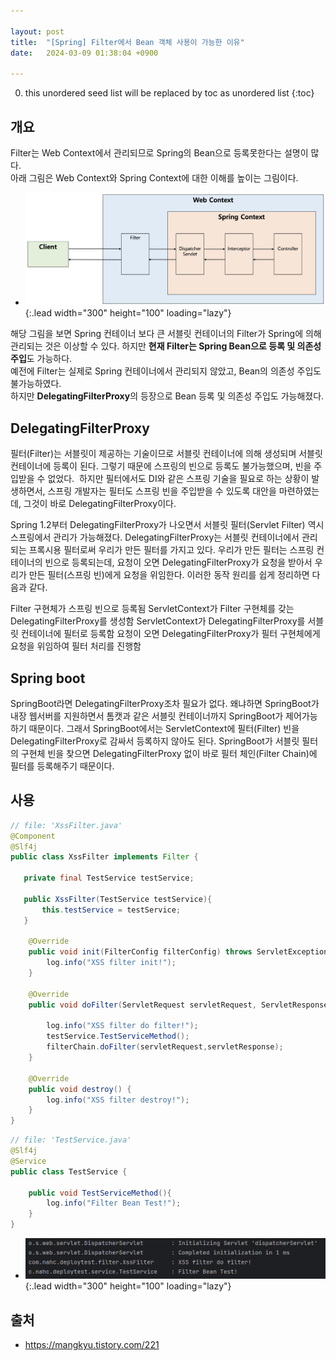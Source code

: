 ```yaml
---

layout: post
title:  "[Spring] Filter에서 Bean 객체 사용이 가능한 이유"
date:   2024-03-09 01:38:04 +0900

---
```


0. this unordered seed list will be replaced by toc as unordered list
{:toc}

## 개요
Filter는 Web Context에서 관리되므로 Spring의 Bean으로 등록못한다는 설명이 많다.  
아래 그림은 Web Context와 Spring Context에 대한 이해를 높이는 그림이다.  

- ![Full-image](/assets/img/filterAndInterceptor/InterceptorContext.png){:.lead width="300" height="100" loading="lazy"}

해당 그림을 보면 Spring 컨테이너 보다 큰 서블릿 컨테이너의 Filter가 Spring에 의해  
관리되는 것은 이상할 수 있다. 하지만 **현재 Filter는 Spring Bean으로 등록 및 의존성 주입**도 가능하다.  
예전에 Filter는 실제로 Spring 컨테이너에서 관리되지 않았고, Bean의 의존성 주입도 불가능하였다.  
하지만 **DelegatingFilterProxy**의 등장으로 Bean 등록 및 의존성 주입도 가능해졌다.  

## DelegatingFilterProxy
필터(Filter)는 서블릿이 제공하는 기술이므로 서블릿 컨테이너에 의해 생성되며 서블릿 컨테이너에 등록이 된다. 그렇기 때문에 스프링의 빈으로 등록도 불가능했으며, 빈을 주입받을 수 없었다. 
하지만 필터에서도 DI와 같은 스프링 기술을 필요로 하는 상황이 발생하면서, 스프링 개발자는 필터도 스프링 빈을 주입받을 수 있도록 대안을 마련하였는데, 그것이 바로 DelegatingFilterProxy이다.

Spring 1.2부터 DelegatingFilterProxy가 나오면서 서블릿 필터(Servlet Filter) 역시 스프링에서 관리가 가능해졌다.
DelegatingFilterProxy는 서블릿 컨테이너에서 관리되는 프록시용 필터로써 우리가 만든 필터를 가지고 있다. 우리가 만든 필터는 스프링 컨테이너의 빈으로 등록되는데, 요청이 오면 DelegatingFilterProxy가 요청을 받아서 우리가 만든 필터(스프링 빈)에게 요청을 위임한다.
이러한 동작 원리를 쉽게 정리하면 다음과 같다.

Filter 구현체가 스프링 빈으로 등록됨
ServletContext가 Filter 구현체를 갖는 DelegatingFilterProxy를 생성함
ServletContext가 DelegatingFilterProxy를 서블릿 컨테이너에 필터로 등록함
요청이 오면 DelegatingFilterProxy가 필터 구현체에게 요청을 위임하여 필터 처리를 진행함

## Spring boot
SpringBoot라면 DelegatingFilterProxy조차 필요가 없다. 왜냐하면 SpringBoot가 내장 웹서버를 지원하면서 톰캣과 같은 서블릿 컨테이너까지 SpringBoot가 제어가능하기 때문이다. 그래서 SpringBoot에서는 ServletContext에 필터(Filter) 빈을 DelegatingFilterProxy로 감싸서 등록하지 않아도 된다. SpringBoot가 서블릿 필터의 구현체 빈을 찾으면 DelegatingFilterProxy 없이 바로 필터 체인(Filter Chain)에 필터를 등록해주기 때문이다.


## 사용 
~~~java
// file: 'XssFilter.java'
@Component
@Slf4j
public class XssFilter implements Filter {

   private final TestService testService;

   public XssFilter(TestService testService){
       this.testService = testService;
   }

    @Override
    public void init(FilterConfig filterConfig) throws ServletException {
        log.info("XSS filter init!");
    }

    @Override
    public void doFilter(ServletRequest servletRequest, ServletResponse servletResponse, FilterChain filterChain) throws IOException, ServletException {

        log.info("XSS filter do filter!");
        testService.TestServiceMethod();
        filterChain.doFilter(servletRequest,servletResponse);
    }

    @Override
    public void destroy() {
        log.info("XSS filter destroy!");
    }
}
~~~

~~~java
// file: 'TestService.java'
@Slf4j
@Service
public class TestService {

    public void TestServiceMethod(){
        log.info("Filter Bean Test!");
    }
}
~~~

- ![Full-image](/assets/img/filterAndInterceptor/filterBeanTest.png){:.lead width="300" height="100" loading="lazy"}


## 출처  
- https://mangkyu.tistory.com/221